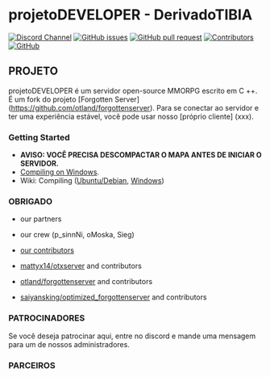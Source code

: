 # projetoDEVELOPER - DerivadoTIBIA

[![Discord Channel](https://img.shields.io/discord/528117503952551936.svg?style=flat-square&logo=discord)](https://discord.gg/U767b3wT)
[![GitHub issues](https://img.shields.io/github/issues/opentibiabr/otservbr-global)](https://github.com/pedrosnni/projetoDEVELOPER/issues)
[![GitHub pull request](https://img.shields.io/github/issues-pr/opentibiabr/otservbr-global)](https://github.com/pedrosnni/projetoDEVELOPER/pulls)
[![Contributors](https://img.shields.io/github/contributors/opentibiabr/otservbr-global.svg?style=flat-square)](https://github.com/pedrosnni/projetoDEVELOPER/graphs/contributors)
[![GitHub](https://img.shields.io/github/license/opentibiabr/otservbr-global)](https://github.com/pedrosnni/projetoDEVELOPER/blob/servidor/LICENSE)

## PROJETO

projetoDEVELOPER é um servidor open-source MMORPG escrito em C ++. É um fork do projeto [Forgotten Server] (https://github.com/otland/forgottenserver). Para se conectar ao servidor e ter uma experiência estável, você pode usar nosso [próprio cliente] (xxx).

### Getting **Started**

* **AVISO: VOCÊ PRECISA DESCOMPACTAR O MAPA ANTES DE INICIAR O SERVIDOR.**
* [Compiling on Windows](https://forums.otserv.com.br/index.php?/forums/topic/169235-windowsvc2019-compilando-sources-otservbr-global/).
* Wiki: Compiling ([Ubuntu/Debian](https://github.com/opentibiabr/otservbr-global/wiki/Compiling-on-Ubuntu-or-Debian-GNU-Linux), [Windows](https://github.com/opentibiabr/otservbr-global/wiki/Compiling-on-Windows-(vcpkg)))

### OBRIGADO

  * our partners
  * our crew (p_sinnNi, oMoska, Sieg)
  * [our contributors](https://github.com/pedrosnni/projetoDEVELOPER/graphs/contributors)
  
  * [mattyx14/otxserver](https://github.com/mattyx14/otxserver) and contributors
  * [otland/forgottenserver](https://github.com/otland/forgottenserver) and contributors
  * [saiyansking/optimized_forgottenserver](https://github.com/SaiyansKing/optimized_forgottenserver) and contributors

### **PATROCINADORES**

Se você deseja patrocinar aqui, entre no discord e mande uma mensagem para um de nossos administradores.

### PARCEIROS

